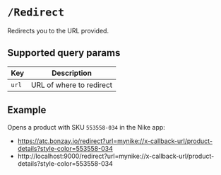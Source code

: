 # `/Redirect`
Redirects you to the URL provided.
## Supported query params
| Key 	| Description              	|
|-----	|--------------------------	|
| `url` | URL of where to redirect 	|

## Example
Opens a product with SKU `553558-034` in the Nike app:
* https://atc.bonzay.io/redirect?url=mynike://x-callback-url/product-details?style-color=553558-034
* http://localhost:9000/redirect?url=mynike://x-callback-url/product-details?style-color=553558-034
